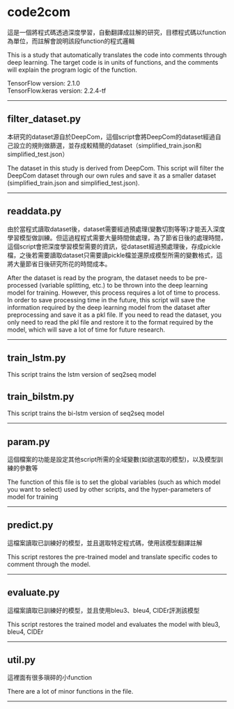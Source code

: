 # code2com

這是一個將程式碼透過深度學習，自動翻譯成註解的研究，目標程式碼以function為單位，而註解會說明該段function的程式邏輯

This is a study that automatically translates the code into comments through deep learning. The target code is in units of functions, and the comments will explain the program logic of the function.

TensorFlow version: 2.1.0<br>
TensorFlow.keras version: 2.2.4-tf<br>
***

## filter_dataset.py

本研究的dataset源自於DeepCom，這個script會將DeepCom的dataset經過自己設立的規則做篩選，並存成較精簡的dataset（simplified_train.json和simplified_test.json）

The dataset in this study is derived from DeepCom. This script will filter the DeepCom dataset through our own rules and save it as a smaller dataset (simplified_train.json and simplified_test.json).
***
## readdata.py
由於當程式讀取dataset後，dataset需要經過預處理(變數切割等等)才能丟入深度學習模型做訓練。但這過程程式需要大量時間做處理，為了節省日後的處理時間，這個script會把深度學習模型需要的資訊，從dataset經過預處理後，存成pickle檔，之後若需要讀取dataset只需要讀pickle檔並還原成模型所需的變數格式，這將大量節省日後研究所花的時間成本。

After the dataset is read by the program, the dataset needs to be pre-processed (variable splitting, etc.) to be thrown into the deep learning model for training. However, this process requires a lot of time to process. In order to save processing time in the future, this script will save the information required by the deep learning model from the dataset after preprocessing and save it as a pkl file. If you need to read the dataset, you only need to read the pkl file and restore it to the format required by the model, which will save a lot of time for future research.
***
## train_lstm.py
This script trains the lstm version of seq2seq model

## train_bilstm.py
This script trains the bi-lstm version of seq2seq model
***
## param.py
這個檔案的功能是設定其他script所需的全域變數(如欲選取的模型)，以及模型訓練的參數等

The function of this file is to set the global variables (such as which model you want to select) used by other scripts, and the hyper-parameters of model for training
***
## predict.py
這檔案讀取已訓練好的模型，並且選取特定程式碼，使用該模型翻譯註解

This script restores the pre-trained model and translate specific codes to comment through the model.
***
## evaluate.py
這檔案讀取已訓練好的模型，並且使用bleu3、bleu4, CIDEr評測該模型

This script restores the trained model and evaluates the model with bleu3, bleu4, CIDEr
***
## util.py
這裡面有很多瑣碎的小function

There are a lot of minor functions in the file.
***
